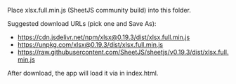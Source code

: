 Place xlsx.full.min.js (SheetJS community build) into this folder.

Suggested download URLs (pick one and Save As):
- https://cdn.jsdelivr.net/npm/xlsx@0.19.3/dist/xlsx.full.min.js
- https://unpkg.com/xlsx@0.19.3/dist/xlsx.full.min.js
- https://raw.githubusercontent.com/SheetJS/sheetjs/v0.19.3/dist/xlsx.full.min.js

After download, the app will load it via <script src="vendor/xlsx.full.min.js"></script> in index.html.
